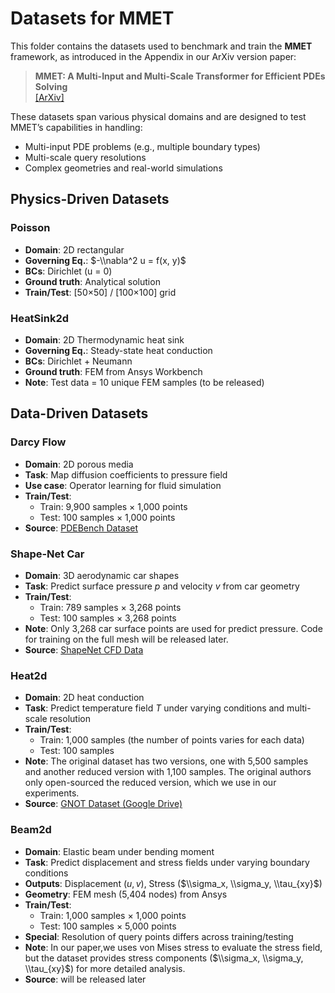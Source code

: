 # Datasets for MMET

This folder contains the datasets used to benchmark and train the **MMET** framework, as introduced in the Appendix in
our ArXiv version paper:

> **MMET: A Multi-Input and Multi-Scale Transformer for Efficient PDEs Solving**  
> [[ArXiv]](https://github.com/YichenLuo-0/MMET)

These datasets span various physical domains and are designed to test MMET’s capabilities in handling:

- Multi-input PDE problems (e.g., multiple boundary types)
- Multi-scale query resolutions
- Complex geometries and real-world simulations

## Physics-Driven Datasets

### Poisson

- **Domain**: 2D rectangular
- **Governing Eq.**: $-\\nabla^2 u = f(x, y)$
- **BCs**: Dirichlet (u = 0)
- **Ground truth**: Analytical solution
- **Train/Test**: [50×50] / [100×100] grid

### HeatSink2d

- **Domain**: 2D Thermodynamic heat sink
- **Governing Eq.**: Steady-state heat conduction
- **BCs**: Dirichlet + Neumann
- **Ground truth**: FEM from Ansys Workbench
- **Note**: Test data = 10 unique FEM samples (to be released)

## Data-Driven Datasets

### Darcy Flow

- **Domain**: 2D porous media
- **Task**: Map diffusion coefficients to pressure field
- **Use case**: Operator learning for fluid simulation
- **Train/Test**:
    - Train: 9,900 samples × 1,000 points
    - Test: 100 samples × 1,000 points
- **Source**: [PDEBench Dataset](https://github.com/pdebench/PDEBench)

### Shape-Net Car

- **Domain**: 3D aerodynamic car shapes
- **Task**: Predict surface pressure $p$ and velocity $v$ from car geometry
- **Train/Test**:
    - Train: 789 samples × 3,268 points
    - Test: 100 samples × 3,268 points
- **Note**: Only 3,268 car surface points are used for predict pressure. Code for training on the full mesh will be
  released later.
- **Source**: [ShapeNet CFD Data](http://www.nobuyuki-umetani.com/publication/mlcfd_data.zip)

### Heat2d

- **Domain**: 2D heat conduction
- **Task**: Predict temperature field $T$ under varying conditions and multi-scale resolution
- **Train/Test**:
    - Train: 1,000 samples (the number of points varies for each data)
    - Test: 100 samples
- **Note**: The original dataset has two versions, one with 5,500 samples and another reduced version with 1,100
  samples. The original authors only open-sourced the reduced version, which we use in our experiments.
- **Source**: [GNOT Dataset (Google Drive)](https://drive.google.com/drive/folders/1kicZyL1t4z6a7B-6DJEOxIrX877gjBC0)

### Beam2d

- **Domain**: Elastic beam under bending moment
- **Task**: Predict displacement and stress fields under varying boundary conditions
- **Outputs**: Displacement ($u, v$), Stress ($\\sigma_x, \\sigma_y, \\tau_{xy}$)
- **Geometry**: FEM mesh (5,404 nodes) from Ansys
- **Train/Test**:
    - Train: 1,000 samples × 1,000 points
    - Test: 100 samples × 5,000 points
- **Special**: Resolution of query points differs across training/testing
- **Note**: In our paper,we uses von Mises stress to evaluate the stress field, but the dataset provides stress
  components ($\\sigma_x, \\sigma_y, \\tau_{xy}$) for more detailed analysis.
- **Source**: will be released later